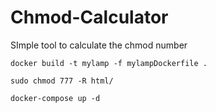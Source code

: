 # Chmod-Calculator
SImple tool to calculate the chmod number

```
docker build -t mylamp -f mylampDockerfile .
```
```
sudo chmod 777 -R html/
```
```
docker-compose up -d
```
